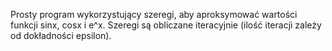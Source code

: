 Prosty program wykorzystujący szeregi, aby aproksymować wartości funkcji sinx, cosx i e^x. Szeregi są obliczane iteracyjnie (ilość iteracji zależy
od dokładności epsilon).
